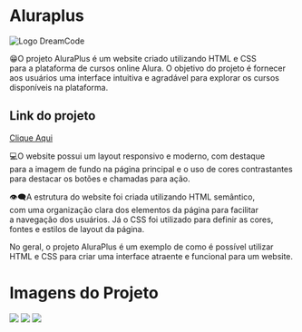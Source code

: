 # Aluraplus

![Logo DreamCode](https://media.discordapp.net/attachments/1081630236543811698/1087852335948124160/-removebg-preview.png)

😁O projeto AluraPlus é um website criado utilizando HTML e CSS<br>
para a plataforma de cursos online Alura. O objetivo do projeto é fornecer<br> aos usuários uma interface intuitiva e agradável para explorar os cursos disponíveis na plataforma.

## Link do projeto
<a href="https://alura-plus-rose-three.vercel.app/">Clique Aqui</a>

💻O website possui um layout responsivo e moderno, com destaque<br> para a imagem de fundo na página principal e o uso de cores contrastantes para destacar os botões e chamadas para ação.

👁‍🗨A estrutura do website foi criada utilizando HTML semântico, <br>
com uma organização clara dos elementos da página para facilitar <br>
a navegação dos usuários. Já o CSS foi utilizado para definir as cores, fontes e estilos de layout da página.

No geral, o projeto AluraPlus é um exemplo de como é possível utilizar HTML e CSS para criar uma interface atraente e funcional para um website.

# Imagens do Projeto
<img src="https://media.discordapp.net/attachments/1081630236543811698/1087855079530442872/image.png?width=1025&height=450">
<img src="https://media.discordapp.net/attachments/1081630236543811698/1087855265124192336/image.png?width=1025&height=440">
<img src="https://media.discordapp.net/attachments/1081630236543811698/1087855404563837089/image.png?width=1010&height=473">
